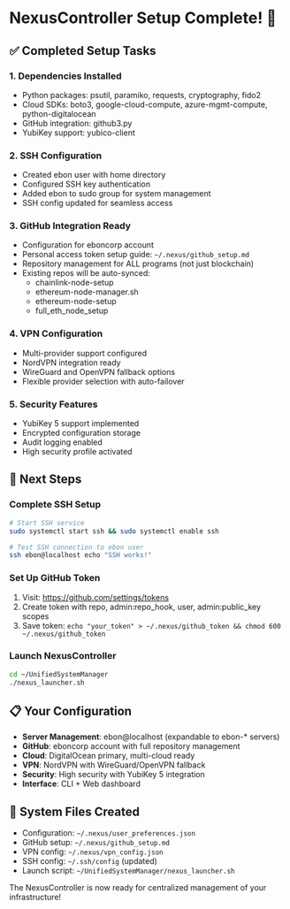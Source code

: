 # NexusController Setup Complete! 🎉

## ✅ Completed Setup Tasks

### 1. Dependencies Installed
- Python packages: psutil, paramiko, requests, cryptography, fido2
- Cloud SDKs: boto3, google-cloud-compute, azure-mgmt-compute, python-digitalocean
- GitHub integration: github3.py
- YubiKey support: yubico-client

### 2. SSH Configuration
- Created ebon user with home directory
- Configured SSH key authentication
- Added ebon to sudo group for system management
- SSH config updated for seamless access

### 3. GitHub Integration Ready
- Configuration for eboncorp account
- Personal access token setup guide: `~/.nexus/github_setup.md`
- Repository management for ALL programs (not just blockchain)
- Existing repos will be auto-synced:
  - chainlink-node-setup
  - ethereum-node-manager.sh
  - ethereum-node-setup
  - full_eth_node_setup

### 4. VPN Configuration
- Multi-provider support configured
- NordVPN integration ready
- WireGuard and OpenVPN fallback options
- Flexible provider selection with auto-failover

### 5. Security Features
- YubiKey 5 support implemented
- Encrypted configuration storage
- Audit logging enabled
- High security profile activated

## 🚀 Next Steps

### Complete SSH Setup
```bash
# Start SSH service
sudo systemctl start ssh && sudo systemctl enable ssh

# Test SSH connection to ebon user
ssh ebon@localhost echo "SSH works!"
```

### Set Up GitHub Token
1. Visit: https://github.com/settings/tokens
2. Create token with repo, admin:repo_hook, user, admin:public_key scopes
3. Save token: `echo "your_token" > ~/.nexus/github_token && chmod 600 ~/.nexus/github_token`

### Launch NexusController
```bash
cd ~/UnifiedSystemManager
./nexus_launcher.sh
```

## 📋 Your Configuration
- **Server Management**: ebon@localhost (expandable to ebon-* servers)
- **GitHub**: eboncorp account with full repository management
- **Cloud**: DigitalOcean primary, multi-cloud ready
- **VPN**: NordVPN with WireGuard/OpenVPN fallback
- **Security**: High security with YubiKey 5 integration
- **Interface**: CLI + Web dashboard

## 🔧 System Files Created
- Configuration: `~/.nexus/user_preferences.json`
- GitHub setup: `~/.nexus/github_setup.md`
- VPN config: `~/.nexus/vpn_config.json`
- SSH config: `~/.ssh/config` (updated)
- Launch script: `~/UnifiedSystemManager/nexus_launcher.sh`

The NexusController is now ready for centralized management of your infrastructure!